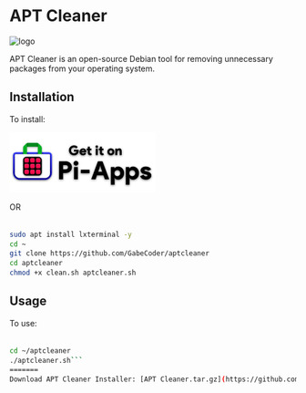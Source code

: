 # APT Cleaner

![logo](https://raw.githubusercontent.com/GabeCoder/aptcleaner/main/icon.png)

APT Cleaner is an open-source Debian tool for removing unnecessary packages from your operating system.

## Installation

To install:

![logo](https://raw.githubusercontent.com/Botspot/pi-apps/master/icons/badge.png)

OR

```bash

sudo apt install lxterminal -y
cd ~
git clone https://github.com/GabeCoder/aptcleaner
cd aptcleaner
chmod +x clean.sh aptcleaner.sh

```

## Usage

To use:

```bash

cd ~/aptcleaner
./aptcleaner.sh```
=======
Download APT Cleaner Installer: [APT Cleaner.tar.gz](https://github.com/GabeCoder/aptcleaner/files/6370058/APT.Cleaner.tar.gz)
